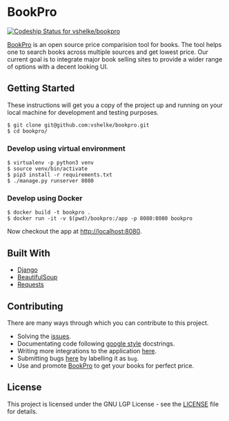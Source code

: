# BookPro
[ ![Codeship Status for vshelke/bookpro](https://app.codeship.com/projects/7d556770-b50b-0136-511a-46765852e6b0/status?branch=production)](https://app.codeship.com/projects/311351)

[BookPro](https://book-pro.herokuapp.com/) is an open source price comparision tool for books. The tool helps one to search books across multiple sources and get lowest price.
Our current goal is to integrate major book selling sites to provide a wider range of options with a decent looking UI.

## Getting Started
These instructions will get you a copy of the project up and running on your local machine for development and testing purposes.
```shell
$ git clone git@github.com:vshelke/bookpro.git
$ cd bookpro/
```

### Develop using virtual environment
```shell
$ virtualenv -p python3 venv
$ source venv/bin/activate
$ pip3 install -r requirements.txt
$ ./manage.py runserver 8080
```

### Develop using Docker

```shell
$ docker build -t bookpro .
$ docker run -it -v $(pwd)/bookpro:/app -p 8080:8080 bookpro
```

Now checkout the app at [http://localhost:8080](http://localhost:8080).

## Built With

* [Django](https://www.djangoproject.com/)
* [BeautifulSoup](https://pypi.org/project/beautifulsoup4/)
* [Requests](http://docs.python-requests.org/en/master/)

## Contributing

There are many ways through which you can contribute to this project.
* Solving the [issues](https://github.com/vshelke/bookpro/issues). 
* Documentating code following [google style](https://sphinxcontrib-napoleon.readthedocs.io/en/latest/example_google.html) docstrings.
* Writing more integrations to the application [here](https://github.com/vshelke/bookpro/tree/master/bookpro/find_books/integrations).
* Submitting bugs [here](https://github.com/vshelke/bookpro/issues) by labelling it as `bug`.
* Use and promote [BookPro](https://book-pro.herokuapp.com/) to get your books for perfect price.

## License
This project is licensed under the GNU LGP License - see the [LICENSE](https://github.com/vshelke/bookpro/blob/master/LICENSE) file for details.
